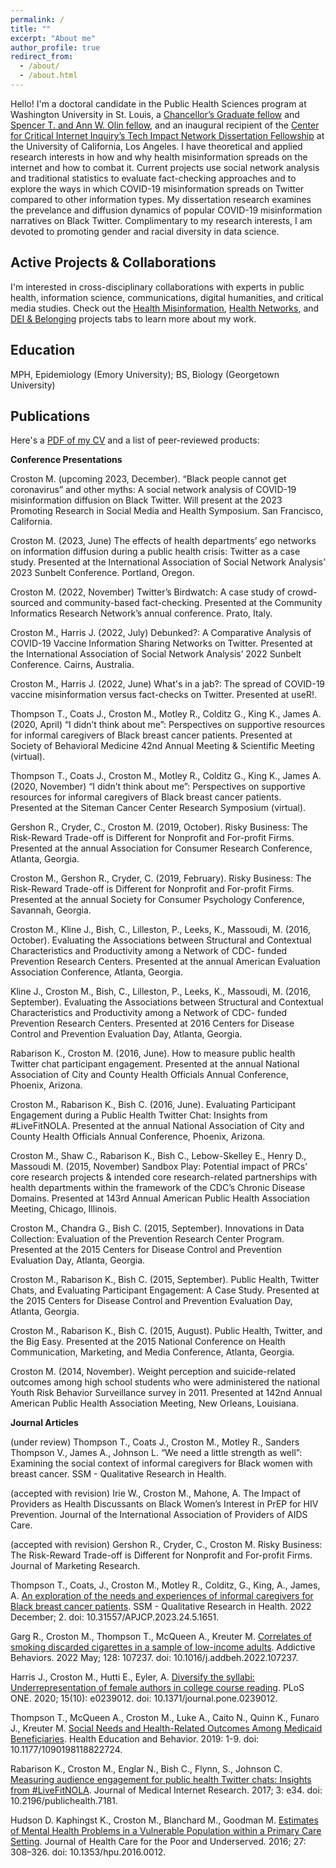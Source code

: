 ```yaml
---
permalink: /
title: ""
excerpt: "About me"
author_profile: true
redirect_from: 
  - /about/
  - /about.html
---
```


Hello! I'm a doctoral candidate in the Public Health Sciences program at Washington University in St. Louis, a [Chancellor’s Graduate fellow](https://provost.wustl.edu/items/chancellors-graduate-fellowship-program/) and [Spencer T. and Ann W. Olin fellow](https://provost.wustl.edu/items/chancellors-graduate-fellowship-program/), and an inaugural recipient of the [Center for Critical Internet Inquiry’s Tech Impact Network Dissertation Fellowship](https://twitter.com/C2i2_UCLA/status/1534875709188997120) at the University of California, Los Angeles. I have theoretical and applied research interests in how and why health misinformation spreads on the internet and how to combat it. Current projects use social network analysis and traditional statistics to evaluate fact-checking approaches and to explore the ways in which COVID-19 misinformation spreads on Twitter compared to other information types. My dissertation research examines the prevelance and diffusion dynamics of popular COVID-19 misinformation narratives on Black Twitter. Complimentary to my research interests, I am devoted to promoting gender and racial diversity in data science.

Active Projects & Collaborations
------
I'm interested in cross-disciplinary collaborations with experts in public health, information science, communications, digital humanities, and critical media studies. Check out the [Health Misinformation](/pages/publications1), [Health Networks](/pages/publications2), and [DEI & Belonging](/pages/publications3) projects tabs to learn more about my work. 

Education
------
MPH, Epidemiology (Emory University); BS, Biology (Georgetown University)

Publications
------
Here's a [PDF of my CV](https://wustl.app.box.com/file/1351129393821?s=i5b7lz3p94dtebdnj2pex0f8698ystda) and a list of peer-reviewed products:

**Conference Presentations**

Croston M. (upcoming 2023, December). “Black people cannot get coronavirus” and other myths: A social
network analysis of COVID-19 misinformation diffusion on Black Twitter. Will present at the 2023 Promoting
Research in Social Media and Health Symposium. San Francisco, California.

Croston M. (2023, June) The effects of health departments’ ego networks on information diffusion during a
public health crisis: Twitter as a case study. Presented at the International Association of Social Network
Analysis’ 2023 Sunbelt Conference. Portland, Oregon.

Croston M. (2022, November) Twitter’s Birdwatch: A case study of crowd-sourced and community-based
fact-checking. Presented at the Community Informatics Research Network’s annual conference. Prato, Italy.

Croston M., Harris J. (2022, July) Debunked?: A Comparative Analysis of COVID-19 Vaccine Information
Sharing Networks on Twitter. Presented at the International Association of Social Network Analysis’ 2022
Sunbelt Conference. Cairns, Australia.

Croston M., Harris J. (2022, June) What's in a jab?: The spread of COVID-19 vaccine misinformation versus
fact-checks on Twitter. Presented at useR!.

Thompson T., Coats J., Croston M., Motley R., Colditz G., King K., James A. (2020, April) “I didn’t think
about me”: Perspectives on supportive resources for informal caregivers of Black breast cancer patients.
Presented at Society of Behavioral Medicine 42nd Annual Meeting & Scientific Meeting (virtual).

Thompson T., Coats J., Croston M., Motley R., Colditz G., King K., James A. (2020, November) “I didn’t
think about me”: Perspectives on supportive resources for informal caregivers of Black breast cancer
patients. Presented at the Siteman Cancer Center Research Symposium (virtual).

Gershon R., Cryder, C., Croston M. (2019, October). Risky Business: The Risk-Reward Trade-off is Different
for Nonprofit and For-profit Firms. Presented at the annual Association for Consumer Research Conference,
Atlanta, Georgia.

Croston M., Gershon R., Cryder, C. (2019, February). Risky Business: The Risk-Reward Trade-off is
Different for Nonprofit and For-profit Firms. Presented at the annual Society for Consumer Psychology
Conference, Savannah, Georgia.

Croston M., Kline J., Bish, C., Lilleston, P., Leeks, K., Massoudi, M. (2016, October). Evaluating the
Associations between Structural and Contextual Characteristics and Productivity among a Network of CDC-
funded Prevention Research Centers. Presented at the annual American Evaluation Association Conference,
Atlanta, Georgia.

Kline J., Croston M., Bish, C., Lilleston, P., Leeks, K., Massoudi, M. (2016, September). Evaluating the
Associations between Structural and Contextual Characteristics and Productivity among a Network of CDC-
funded Prevention Research Centers. Presented at 2016 Centers for Disease Control and Prevention
Evaluation Day, Atlanta, Georgia.

Rabarison K., Croston M. (2016, June). How to measure public health Twitter chat participant engagement.
Presented at the annual National Association of City and County Health Officials Annual Conference,
Phoenix, Arizona.

Croston M., Rabarison K., Bish C. (2016, June). Evaluating Participant Engagement during a Public Health
Twitter Chat: Insights from #LiveFitNOLA. Presented at the annual National Association of City and County
Health Officials Annual Conference, Phoenix, Arizona.

Croston M., Shaw C., Rabarison K., Bish C., Lebow-Skelley E., Henry D., Massoudi M. (2015, November)
Sandbox Play: Potential impact of PRCs’ core research projects & intended core research-related
partnerships with health departments within the framework of the CDC’s Chronic Disease Domains.
Presented at 143rd Annual American Public Health Association Meeting, Chicago, Illinois.

Croston M., Chandra G., Bish C. (2015, September). Innovations in Data Collection: Evaluation of the
Prevention Research Center Program. Presented at the 2015 Centers for Disease Control and Prevention
Evaluation Day, Atlanta, Georgia.

Croston M., Rabarison K., Bish C. (2015, September). Public Health, Twitter Chats, and Evaluating
Participant Engagement: A Case Study. Presented at the 2015 Centers for Disease Control and Prevention
Evaluation Day, Atlanta, Georgia.

Croston M., Rabarison K., Bish C. (2015, August). Public Health, Twitter, and the Big Easy. Presented at the
2015 National Conference on Health Communication, Marketing, and Media Conference, Atlanta, Georgia.

Croston M. (2014, November). Weight perception and suicide-related outcomes among high school students
who were administered the national Youth Risk Behavior Surveillance survey in 2011. Presented at 142nd
Annual American Public Health Association Meeting, New Orleans, Louisiana.

**Journal Articles**

(under review) Thompson T., Coats J., Croston M., Motley R., Sanders Thompson V., James A., Johnson L.
“We need a little strength as well”: Examining the social context of informal caregivers for Black women
with breast cancer. SSM - Qualitative Research in Health.

(accepted with revision) Irie W., Croston M., Mahone, A. The Impact of Providers as Health Discussants on
Black Women’s Interest in PrEP for HIV Prevention. Journal of the International Association of Providers of
AIDS Care.

(accepted with revision) Gershon R., Cryder, C., Croston M. Risky Business: The Risk-Reward Trade-off is
Different for Nonprofit and For-profit Firms. Journal of Marketing Research.

Thompson T., Coats, J., Croston M., Motley R., Colditz, G., King, A., James, A. [An exploration of the needs and experiences of informal caregivers for Black breast cancer patients](https://www.ncbi.nlm.nih.gov/pmc/articles/PMC10495876/). SSM - Qualitative Research in
Health. 2022 December; 2. doi: 10.31557/APJCP.2023.24.5.1651.

Garg R., Croston M., Thompson T., McQueen A., Kreuter M. [Correlates of smoking discarded cigarettes in a sample of low-income adults](https://pubmed.ncbi.nlm.nih.gov/35074637/). Addictive Behaviors. 2022 May; 128: 107237. doi: 10.1016/j.addbeh.2022.107237.

Harris J., Croston M., Hutti E., Eyler, A. [Diversify the syllabi: Underrepresentation of female authors in college course reading](https://www.ncbi.nlm.nih.gov/pmc/articles/PMC7592743/#:~:text=The%20representation%20of%20female%20authors,as%20members%20of%20authorship%20teams.). PLoS ONE. 2020; 15(10): e0239012. doi: 10.1371/journal.pone.0239012.

Thompson T., McQueen A., Croston M., Luke A., Caito N., Quinn K., Funaro J., Kreuter M. [Social Needs and Health-Related Outcomes Among Medicaid Beneficiaries](https://pubmed.ncbi.nlm.nih.gov/30654655/). Health Education and Behavior. 2019: 1-9. doi: 10.1177/1090198118822724.

Rabarison K., Croston M., Englar N., Bish C., Flynn, S., Johnson C. [Measuring audience engagement for public health Twitter chats: Insights from #LiveFitNOLA](https://pubmed.ncbi.nlm.nih.gov/28596149/). Journal of Medical Internet Research. 2017; 3: e34. doi: 10.2196/publichealth.7181.

Hudson D. Kaphingst K., Croston M., Blanchard M., Goodman M. [Estimates of Mental Health Problems in a
Vulnerable Population within a Primary Care Setting](https://pubmed.ncbi.nlm.nih.gov/27763472/#:~:text=Overall%2C%2045%25%20of%20patients%20had,a%20diagnosed%20mental%20health%20problem). Journal of Health Care for the Poor and Underserved. 2016; 27: 308–326. doi: 10.1353/hpu.2016.0012.


